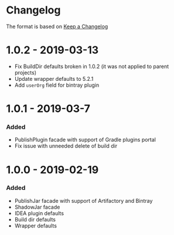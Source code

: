 # Changelog
The format is based on [Keep a Changelog](https://keepachangelog.com/en/1.0.0/)

# 1.0.2 - 2019-03-13
- Fix BuildDir defaults broken in 1.0.2 (it was not applied to parent projects)
- Update wrapper defaults to 5.2.1
- Add `userOrg` field for bintray plugin

# 1.0.1 - 2019-03-7
### Added
- PublishPlugin facade with support of Gradle plugins portal
- Fix issue with unneeded delete of build dir

# 1.0.0 - 2019-02-19
### Added
- PublishJar facade with support of Artifactory and Bintray
- ShadowJar facade
- IDEA plugin defaults
- Build dir defaults
- Wrapper defaults
